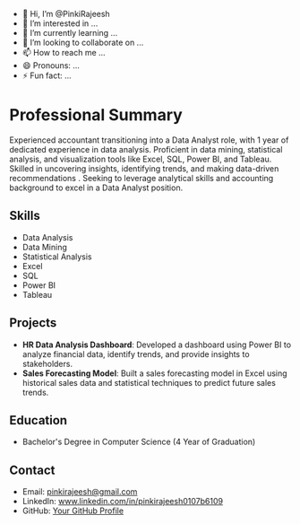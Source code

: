 - 👋 Hi, I’m @PinkiRajeesh
- 👀 I’m interested in ...
- 🌱 I’m currently learning ...
- 💞️ I’m looking to collaborate on ...
- 📫 How to reach me ...
- 😄 Pronouns: ...
- ⚡ Fun fact: ...

<!---
PinkiRajeesh/PinkiRajeesh is a ✨ special ✨ repository because its `README.md` (this file) appears on your GitHub profile.
You can click the Preview link to take a look at your changes.
--->
# Professional Summary

Experienced accountant transitioning into a Data Analyst role, with 1 year of dedicated experience in data analysis. Proficient in data mining, statistical analysis,
and visualization tools like Excel, SQL, Power BI, and Tableau. Skilled in uncovering insights, identifying trends, and making data-driven recommendations
. Seeking to leverage analytical skills and accounting background to excel in a Data Analyst position.

## Skills

- Data Analysis
- Data Mining
- Statistical Analysis
- Excel
- SQL
- Power BI
- Tableau

## Projects

- **HR Data Analysis Dashboard**: Developed a dashboard using Power BI to analyze financial data, identify trends, and provide insights to stakeholders.
- **Sales Forecasting Model**: Built a sales forecasting model in Excel using historical sales data and statistical techniques to predict future sales trends.

## Education

- Bachelor's Degree in Computer Science (4 Year of Graduation)

## Contact

- Email: pinkirajeesh@gmail.com
- LinkedIn: www.linkedin.com/in/pinkirajeesh0107b6109
- GitHub: [Your GitHub Profile](https://github.com/your-github-profile)
